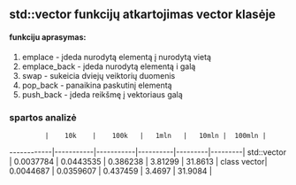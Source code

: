 ## std::vector funkcijų atkartojimas vector klasėje

#### funkciju aprasymas:
1. emplace - įdeda nurodytą elementą į nurodytą vietą
2. emplace_back - įdeda nurodytą elementą i galą
3. swap - sukeicia dviejų veiktorių duomenis
4. pop_back - panaikina paskutinį elementą
5. push_back - įdeda reikšmę į vektoriaus galą

### spartos analizė
 
             |    10k    |    100k   |   1mln   |   10mln |  100mln |
 ------------|-----------|-----------|----------|---------|---------|
 std::vector | 0.0037784 | 0.0443535 | 0.386238 | 3.81299 | 31.8613 |
 class vector| 0.0044687 | 0.0359607 | 0.437459 | 3.4697  | 31.9084 |
